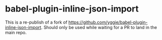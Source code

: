 # babel-plugin-inline-json-import

This is a re-publish of a fork of https://github.com/yggie/babel-plugin-inline-json-import. Should only be used while waiting for a PR to land in the main repo.